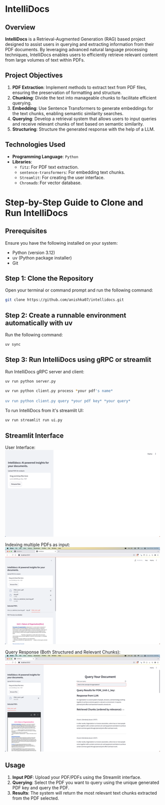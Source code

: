 # IntelliDocs

## Overview

**IntelliDocs** is a Retrieval-Augmented Generation (RAG) based project designed to assist users in querying and extracting information from their PDF documents. By leveraging advanced natural language processing techniques, IntelliDocs enables users to efficiently retrieve relevant content from large volumes of text within PDFs.

## Project Objectives

1. **PDF Extraction**: Implement methods to extract text from PDF files, ensuring the preservation of formatting and structure.
2. **Chunking**: Divide the text into manageable chunks to facilitate efficient querying.
3. **Embedding**: Use Sentence Transformers to generate embeddings for the text chunks, enabling semantic similarity searches.
4. **Querying**: Develop a retrieval system that allows users to input queries and receive relevant chunks of text based on semantic similarity.
5. **Structuring**: Structure the generated response with the help of a LLM.

## Technologies Used

- **Programming Language**: `Python`
- **Libraries**:
  - `fitz`: For PDF text extraction.
  - `sentence-transformers`: For embedding text chunks.
  - `Streamlit`: For creating the user interface.
  - `Chromadb`: For vector database.

# Step-by-Step Guide to Clone and Run IntelliDocs

## Prerequisites

Ensure you have the following installed on your system:
- Python (version 3.12)
- uv (Python package installer)
- Git

## Step 1: Clone the Repository

Open your terminal or command prompt and run the following command:

```bash
git clone https://github.com/anishka07/intellidocs.git
```

## Step 2: Create a runnable environment automatically with uv

Run the following command:

```bash
uv sync 
```

## Step 3: Run IntelliDocs using gRPC or streamlit

Run IntelliDocs gRPC server and client:

```bash
uv run python server.py 
```

```bash
uv run python client.py process *your pdf's name*

uv run python client.py query *your pdf key* *your query*
```

To run IntelliDocs from it's streamlit UI:

```bash
uv run streamlit run ui.py
```

## Streamlit Interface
User Interface:
![User Interface](resources/user_interface.png)

Indexing multiple PDFs as input:
![Indexing multiple PDFs as input](resources/index.png)

Query Response (Both Structured and Relevant Chunks):
![Query Response (Both structured and relevant chunks)](resources/query_res.png)
## Usage

1. **Input PDF**: Upload your PDF/PDFs using the Streamlit interface.
2. **Querying**: Select the PDF you want to query using the unique generated PDF key and query the PDF.
3. **Results**: The system will return the most relevant text chunks extracted from the PDF selected.



